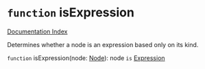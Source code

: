 # `function` isExpression

[Documentation Index](../README.md)

Determines whether a node is an expression based only on its kind.

`function` isExpression(node: [Node](../private.interface.Node/README.md)): node `is` [Expression](../private.interface.Expression/README.md)